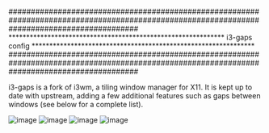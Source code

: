 #############################################################################################################################################
************************************************************* i3-gaps config ***************************************************************
#############################################################################################################################################

i3-gaps is a fork of i3wm, a tiling window manager for X11. It is kept up to date with upstream, adding a few additional features such as gaps between windows (see below for a complete list).

![image](https://user-images.githubusercontent.com/83835896/150908888-edd635d5-56a0-4e8c-bd36-25b3d3ab0262.png)
![image](https://user-images.githubusercontent.com/83835896/150908938-e3551134-97e9-4ee5-9015-c952bbf3406f.png)
![image](https://user-images.githubusercontent.com/83835896/150908979-61d0252d-f357-46fe-a445-7de130f045ee.png)
![image](https://user-images.githubusercontent.com/83835896/150909232-d7350940-9497-4b7d-a499-6bcbd2c372e6.png)

